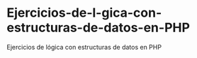 # Ejercicios-de-l-gica-con-estructuras-de-datos-en-PHP
Ejercicios de lógica con estructuras de datos en PHP
